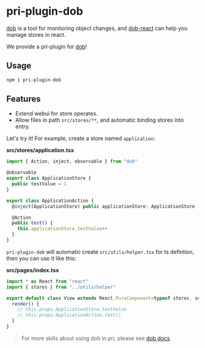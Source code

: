 # pri-plugin-dob

[dob](https://github.com/dobjs/dob) is a tool for monitoring object changes, and [dob-react](https://github.com/dobjs/dob-react) can help you manage stores in react.

We provide a pri-plugin for [dob](https://github.com/dobjs/dob)!

## Usage

```bash
npm i pri-plugin-dob
```

## Features

* Extend webui for store operates.
* Allow files in path `src/stores/**`, and automatic binding stores into entry.

Let's try it! For example, create a store named `application`:

**src/stores/application.tsx**

```typescript
import { Action, inject, observable } from "dob"

@observable
export class ApplicationStore {
  public testValue = 1
}

export class ApplicationAction {
  @inject(ApplicationStore) public applicationStore: ApplicationStore

  @Action
  public test() {
    this.applicationStore.testValue++
  }
}
```

`pri-plugin-dob` will automatic create `src/utils/helper.tsx` for ts defintion, then you can use it like this:

**src/pages/index.tsx**

```typescript
import * as React from "react"
import { stores } from "../utils/helper"

export default class View extends React.PureComponent<typeof stores, any> {
  render() {
    // this.props.ApplicationStore.testValue
    // this.props.ApplicationAction.test()
  }
}
```

> For more skills about using dob in pri, please see [dob docs](<[dob](https://github.com/dobjs/dob)>).
